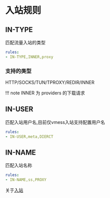 # 入站规则

## IN-TYPE

匹配流量入站的类型

```yaml
rules:
- IN-TYPE,INNER,proxy
```

### 支持的类型

HTTP/SOCKS/TUN/TPROXY/REDIR/INNER

!!! note
    INNER 为 providers 的下载请求

## IN-USER

匹配入站用户名,目前仅vmess入站支持配置用户名

```yaml
rules:
- IN-USER,meta,DIERCT
```

## IN-NAME

匹配入站名称

```yaml
rules:
- IN-NAME,ss,PROXY
```

关于[入站](../inbound/index.md)
